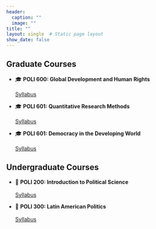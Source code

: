 ```yaml
---
header:
  caption: ""
  image: ""
title: ""
layout: single  # Static page layout
show_date: false
---
```



## Graduate Courses
- 🎓 **POLI 600: Global Development and Human Rights**  
  <br>[Syllabus](#)

- 🎓 **POLI 601: Quantitative Research Methods**  
  <br>[Syllabus](#)

- 🎓 **POLI 601: Democracy in the Developing World**  
  <br>[Syllabus](#)


## Undergraduate Courses
- 📘 **POLI 200: Introduction to Political Science**  
  <br>[Syllabus](#) 

- 📘 **POLI 300: Latin American Politics**  
  <br>[Syllabus](#)  
 

